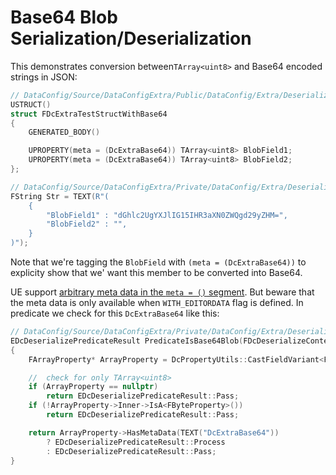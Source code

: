 # Base64 Blob Serialization/Deserialization

This demonstrates conversion between`TArray<uint8>` and Base64 encoded strings in JSON:

```c++
// DataConfig/Source/DataConfigExtra/Public/DataConfig/Extra/Deserialize/DcSerDeBase64.h
USTRUCT()
struct FDcExtraTestStructWithBase64
{
    GENERATED_BODY()

    UPROPERTY(meta = (DcExtraBase64)) TArray<uint8> BlobField1;
    UPROPERTY(meta = (DcExtraBase64)) TArray<uint8> BlobField2;
};

// DataConfig/Source/DataConfigExtra/Private/DataConfig/Extra/Deserialize/DcSerDeBase64.cpp
FString Str = TEXT(R"(
    {
        "BlobField1" : "dGhlc2UgYXJlIG15IHR3aXN0ZWQgd29yZHM=",
        "BlobField2" : "",
    }
)");
```

Note that we're tagging the `BlobField` with `(meta = (DcExtraBase64))` to explicity show that we' want this member to be converted into Base64.

UE support [arbitrary meta data in the `meta = ()` segment][1]. But beware that the meta data is only available when `WITH_EDITORDATA` flag is defined. In predicate we check for this `DcExtraBase64` like this:

```c++
// DataConfig/Source/DataConfigExtra/Private/DataConfig/Extra/Deserialize/DcSerDeBase64.cpp
EDcDeserializePredicateResult PredicateIsBase64Blob(FDcDeserializeContext& Ctx)
{
	FArrayProperty* ArrayProperty = DcPropertyUtils::CastFieldVariant<FArrayProperty>(Ctx.TopProperty());

	//	check for only TArray<uint8>
	if (ArrayProperty == nullptr)
		return EDcDeserializePredicateResult::Pass;
	if (!ArrayProperty->Inner->IsA<FByteProperty>())
		return EDcDeserializePredicateResult::Pass;

	return ArrayProperty->HasMetaData(TEXT("DcExtraBase64"))
		? EDcDeserializePredicateResult::Process
		: EDcDeserializePredicateResult::Pass;
}
```

[1]: https://docs.unrealengine.com/4.27/en-US/ProgrammingAndScripting/GameplayArchitecture/Metadata/ "Metadata Specifiers"